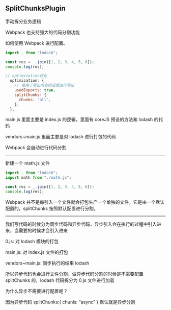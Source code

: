 ## SplitChunksPlugin

手动拆分业务逻辑

Webpack 也支持强大的代码分割功能

如何使用 Webpack 进行配置。

```js
import _ from "lodash";

const res = _.join([1, 2, 3, 4, 5, 6]);
console.log(res);
```

```js
// optimization优化
  optimization: {
    // 使用了导出内容的话就进行导出
    usedExports: true,
    splitChunks: {
      chunks: "all",
    },
  },
```

main.js 里面主要是 index.js 的逻辑，里面有 coreJS 预设的方法和 lodash 的代码

vendors~main.js 里面主要是对 lodash 进行打包的代码

Webpack 会自动进行代码分割

---

新建一个 math.js 文件

```js
import _ from "lodash";
import math from "./math.js";

const res = _.join([1, 2, 3, 4, 5, 6]);
console.log(res);
```

Webpack 并不是每引入一个文件就会打包生产一个单独的文件，它是由一个默认配置的，splitChunks 按照默认配置进行分割。

--- 

我们写代码的时候分为同步代码和异步代码，异步引入会在执行的过程中引入进来，当需要的时候才会引入进来

0.js: 对 lodash 模块的打包

main.js: 对 index.js 文件的打包

vendors~main.js: 同步执行的结果 lodash

所以异步代码也会进行文件分割，做异步代码分割的时候是不需要配置 splitChunks 的，lodash 代码拆分为 0.js 文件进行加载

为什么异步不需要进行配置呢？

因为异步代码 splitChunks:{ chunls: “async” } 默认就是异步分割
